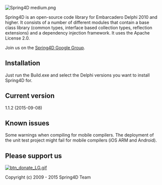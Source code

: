 ![Spring4D medium.png](https://bitbucket.org/repo/jxX7Lj/images/3496466100-Spring4D%20medium.png)


Spring4D is an open-source code library for Embarcadero Delphi 2010 and higher.
It consists of a number of different modules that contain a base class library (common types, interface based collection types, reflection extensions) and a dependency injection framework. It uses the Apache License 2.0.

Join us on the [Spring4D Google Group](https://groups.google.com/forum/#!forum/spring4d).

Installation
------------
Just run the Build.exe and select the Delphi versions you want to install Spring4D for.

Current version
---------------
1.1.2 (2015-09-08)

Known issues
------------
Some warnings when compiling for mobile compilers.
The deployment of the unit test project might fail for mobile compilers (iOS ARM and Android).

Please support us
-----------------
[![btn_donate_LG.gif](https://bitbucket.org/repo/jxX7Lj/images/1283204942-btn_donate_LG.gif)](https://www.paypal.com/cgi-bin/webscr?cmd=_s-xclick&hosted_button_id=KG4H9QT3MSDN8)


Copyright (c) 2009 - 2015 Spring4D Team